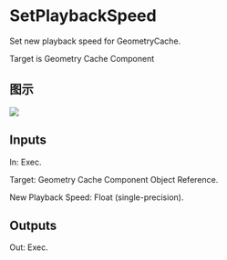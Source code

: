 # SetPlaybackSpeed

Set new playback speed for GeometryCache.

Target is Geometry Cache Component

## 图示

![]($-20221218-18241959.png)

## Inputs

In: Exec.

Target: Geometry Cache Component Object Reference.

New Playback Speed: Float (single-precision).  

## Outputs

Out: Exec.

